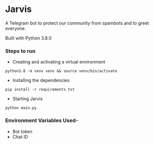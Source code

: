 # Jarvis
A Telegram bot to protect our community from spambots and to greet everyone.

Built with Python 3.8.0

### Steps to run
-  Creating and activating a virtual environment

`python3.8 -m venv venv && source venv/bin/activate`

- Installing the dependencies

`pip install -r requirements.txt`

- Starting Jarvis

`python main.py`

### Environment Variables Used-
- Bot token
- Chat ID
